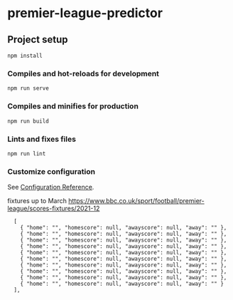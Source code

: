 # premier-league-predictor

## Project setup
```
npm install
```

### Compiles and hot-reloads for development
```
npm run serve
```

### Compiles and minifies for production
```
npm run build
```

### Lints and fixes files
```
npm run lint
```

### Customize configuration
See [Configuration Reference](https://cli.vuejs.org/config/).

fixtures up to March
https://www.bbc.co.uk/sport/football/premier-league/scores-fixtures/2021-12

      [
        { "home": "", "homescore": null, "awayscore": null, "away": "" },
        { "home": "", "homescore": null, "awayscore": null, "away": "" },
        { "home": "", "homescore": null, "awayscore": null, "away": "" },
        { "home": "", "homescore": null, "awayscore": null, "away": "" },
        { "home": "", "homescore": null, "awayscore": null, "away": "" },
        { "home": "", "homescore": null, "awayscore": null, "away": "" },
        { "home": "", "homescore": null, "awayscore": null, "away": "" },
        { "home": "", "homescore": null, "awayscore": null, "away": "" },
        { "home": "", "homescore": null, "awayscore": null, "away": "" },
        { "home": "", "homescore": null, "awayscore": null, "away": "" }
      ],